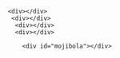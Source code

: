 <!DOCTYPE html>
  <html>
   <head>
    <title>MY CHATROOM</title>
     </head>
      <body background="http://www.depression-chat-rooms.org/images/depression%20blogs.jpg">
       <script type ="text/javascript" src ="http://code.jquery.com/jquery-1.11.3.js"></script>
         <script type = "text/javascript" src = "mj.js"></script>
           <link type ="text.css" rel="stylesheet" href="stylesheet.css"/>

             <div></div>
              <div></div>
               <div></div>
               <div></div>

                 <div id="mojibola"></div>

  

</body>
</html>
